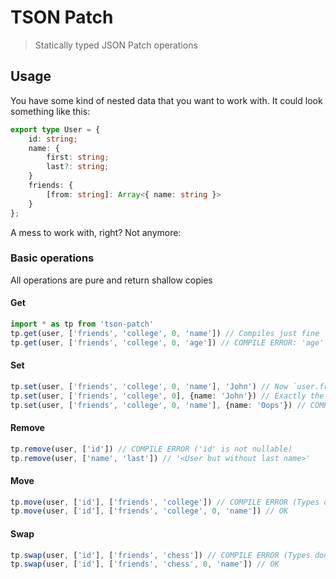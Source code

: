 # TSON Patch

> Statically typed JSON Patch operations

## Usage

You have some kind of nested data that you want to work with. It could look something like this:

```typescript
export type User = {
	id: string;
	name: {
		first: string;
		last?: string;
	}
	friends: {
		[from: string]: Array<{ name: string }>
	}
};
```

A mess to work with, right? Not anymore:

### Basic operations

All operations are pure and return shallow copies

#### Get

```typescript
import * as tp from 'tson-patch'
tp.get(user, ['friends', 'college', 0, 'name']) // Compiles just fine
tp.get(user, ['friends', 'college', 0, 'age']) // COMPILE ERROR: 'age' doesn't exist in 'name'
```

#### Set

```typescript
tp.set(user, ['friends', 'college', 0, 'name'], 'John') // Now `user.friends.chess[0].name === 'John'`
tp.set(user, ['friends', 'college', 0], {name: 'John'}) // Exactly the same
tp.set(user, ['friends', 'college', 0, 'name'], {name: 'Oops'}) // COMPILE ERROR (types don't match)
```

#### Remove

```typescript
tp.remove(user, ['id']) // COMPILE ERROR ('id' is not nullable)
tp.remove(user, ['name', 'last']) // '<User but without last name>'
```

#### Move

```typescript
tp.move(user, ['id'], ['friends', 'college']) // COMPILE ERROR (Types don't match)
tp.move(user, ['id'], ['friends', 'college', 0, 'name']) // OK
```

#### Swap

```typescript
tp.swap(user, ['id'], ['friends', 'chess']) // COMPILE ERROR (Types don't match)
tp.swap(user, ['id'], ['friends', 'chess', 0, 'name']) // OK
```
